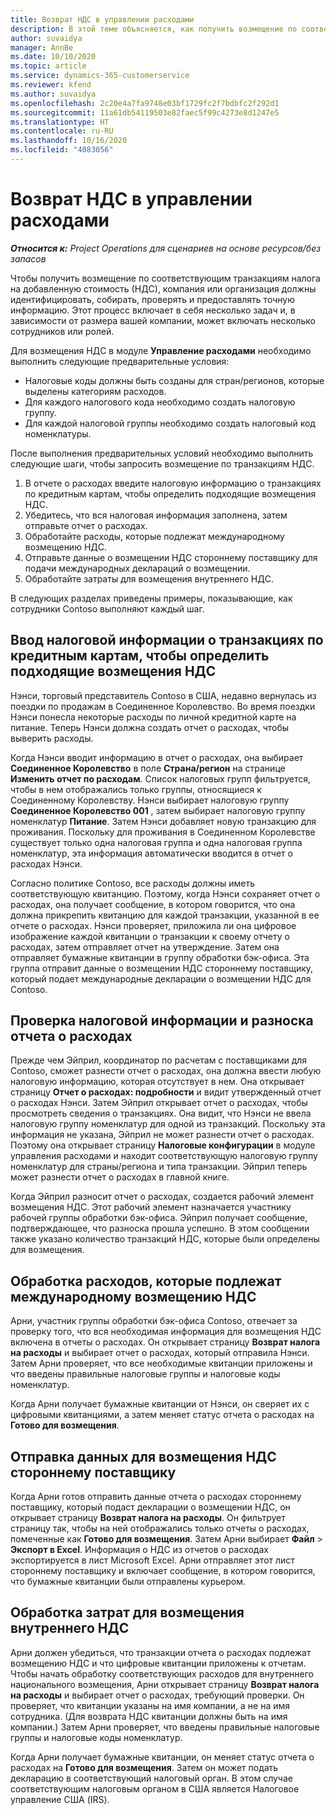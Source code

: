 ```yaml
---
title: Возврат НДС в управлении расходами
description: В этой теме объясняется, как получить возмещение по соответствующим транзакциям по налогу на добавленную стоимость (НДС).
author: suvaidya
manager: AnnBe
ms.date: 10/10/2020
ms.topic: article
ms.service: dynamics-365-customerservice
ms.reviewer: kfend
ms.author: suvaidya
ms.openlocfilehash: 2c20e4a7fa9748e03bf1729fc2f7bdbfc2f292d1
ms.sourcegitcommit: 11a61db54119503e82faec5f99c4273e8d1247e5
ms.translationtype: HT
ms.contentlocale: ru-RU
ms.lasthandoff: 10/16/2020
ms.locfileid: "4083056"
---
```

# <a name="vat-recovery-in-expense-management"></a>Возврат НДС в управлении расходами

_**Относится к:** Project Operations для сценариев на основе ресурсов/без запасов_

Чтобы получить возмещение по соответствующим транзакциям налога на добавленную стоимость (НДС), компания или организация должны идентифицировать, собирать, проверять и предоставлять точную информацию. Этот процесс включает в себя несколько задач и, в зависимости от размера вашей компании, может включать несколько сотрудников или ролей.

Для возмещения НДС в модуле **Управление расходами** необходимо выполнить следующие предварительные условия:

- Налоговые коды должны быть созданы для стран/регионов, которые выделены категориям расходов.
- Для каждого налогового кода необходимо создать налоговую группу.
- Для каждой налоговой группы необходимо создать налоговый код номенклатуры.

После выполнения предварительных условий необходимо выполнить следующие шаги, чтобы запросить возмещение по транзакциям НДС.

1. В отчете о расходах введите налоговую информацию о транзакциях по кредитным картам, чтобы определить подходящие возмещения НДС.
2. Убедитесь, что вся налоговая информация заполнена, затем отправьте отчет о расходах.
3. Обработайте расходы, которые подлежат международному возмещению НДС.
4. Отправьте данные о возмещении НДС стороннему поставщику для подачи международных деклараций о возмещении.
5. Обработайте затраты для возмещения внутреннего НДС.

В следующих разделах приведены примеры, показывающие, как сотрудники Contoso выполняют каждый шаг.

## <a name="enter-tax-information-about-credit-card-transactions-to-identify-eligible-vat-refunds"></a>Ввод налоговой информации о транзакциях по кредитным картам, чтобы определить подходящие возмещения НДС

Нэнси, торговый представитель Contoso в США, недавно вернулась из поездки по продажам в Соединенное Королевство. Во время поездки Нэнси понесла некоторые расходы по личной кредитной карте на питание. Теперь Нэнси должна создать отчет о расходах, чтобы выверить расходы.

Когда Нэнси вводит информацию в отчет о расходах, она выбирает **Соединенное Королевство** в поле **Страна/регион** на странице **Изменить отчет по расходам**. Список налоговых групп фильтруется, чтобы в нем отображались только группы, относящиеся к Соединенному Королевству. Нэнси выбирает налоговую группу **Соединенное Королевство 001** , затем выбирает налоговую группу номенклатур **Питание**. Затем Нэнси добавляет новую транзакцию для проживания. Поскольку для проживания в Соединенном Королевстве существует только одна налоговая группа и одна налоговая группа номенклатур, эта информация автоматически вводится в отчет о расходах Нэнси.

Согласно политике Contoso, все расходы должны иметь соответствующую квитанцию. Поэтому, когда Нэнси сохраняет отчет о расходах, она получает сообщение, в котором говорится, что она должна прикрепить квитанцию для каждой транзакции, указанной в ее отчете о расходах. Нэнси проверяет, приложила ли она цифровое изображение каждой квитанции о транзакции к своему отчету о расходах, затем отправляет отчет на утверждение. Затем она отправляет бумажные квитанции в группу обработки бэк-офиса. Эта группа отправит данные о возмещении НДС стороннему поставщику, который подает международные декларации о возмещении НДС для Contoso.

## <a name="verify-tax-information-and-post-an-expense-report"></a>Проверка налоговой информации и разноска отчета о расходах

Прежде чем Эйприл, координатор по расчетам с поставщиками для Contoso, сможет разнести отчет о расходах, она должна ввести любую налоговую информацию, которая отсутствует в нем. Она открывает страницу **Отчет о расходах: подробности** и видит утвержденный отчет о расходах Нэнси. Затем Эйприл открывает отчет о расходах, чтобы просмотреть сведения о транзакциях. Она видит, что Нэнси не ввела налоговую группу номенклатур для одной из транзакций. Поскольку эта информация не указана, Эйприл не может разнести отчет о расходах. Поэтому она открывает страницу **Налоговые конфигурации** в модуле управления расходами и находит соответствующую налоговую группу номенклатур для страны/региона и типа транзакции. Эйприл теперь может разнести отчет о расходах в главной книге.

Когда Эйприл разносит отчет о расходах, создается рабочий элемент возмещения НДС. Этот рабочий элемент назначается участнику рабочей группы обработки бэк-офиса. Эйприл получает сообщение, подтверждающее, что разноска прошла успешно. В этом сообщении также указано количество транзакций НДС, которые были определены для возмещения.

## <a name="process-expenses-that-are-eligible-for-international-vat-recovery"></a>Обработка расходов, которые подлежат международному возмещению НДС

Арни, участник группы обработки бэк-офиса Contoso, отвечает за проверку того, что вся необходимая информация для возмещения НДС включена в отчеты о расходах. Он открывает страницу **Возврат налога на расходы** и выбирает отчет о расходах, который отправила Нэнси. Затем Арни проверяет, что все необходимые квитанции приложены и что введены правильные налоговые группы и налоговые коды номенклатур.

Когда Арни получает бумажные квитанции от Нэнси, он сверяет их с цифровыми квитанциями, а затем меняет статус отчета о расходах на **Готово для возмещения**.

## <a name="send-vat-recovery-data-to-the-third-party-vendor"></a>Отправка данных для возмещения НДС стороннему поставщику

Когда Арни готов отправить данные отчета о расходах стороннему поставщику, который подаст декларации о возмещении НДС, он открывает страницу **Возврат налога на расходы**. Он фильтрует страницу так, чтобы на ней отображались только отчеты о расходах, помеченные как **Готово для возмещения**. Затем Арни выбирает **Файл** &gt; **Экспорт в Excel**. Информация о НДС из отчетов о расходах экспортируется в лист Microsoft Excel. Арни отправляет этот лист стороннему поставщику и включает сообщение, в котором говорится, что бумажные квитанции были отправлены курьером.

## <a name="process-expenses-for-domestic-vat-recovery"></a>Обработка затрат для возмещения внутреннего НДС

Арни должен убедиться, что транзакции отчета о расходах подлежат возмещению НДС и что цифровые квитанции приложены к отчетам. Чтобы начать обработку соответствующих расходов для внутреннего национального возмещения, Арни открывает страницу **Возврат налога на расходы** и выбирает отчет о расходах, требующий проверки. Он проверяет, что квитанции указаны на имя компании, а не на имя сотрудника. (Для возврата НДС квитанции должны быть на имя компании.) Затем Арни проверяет, что введены правильные налоговые группы и налоговые коды номенклатур.

Когда Арни получает бумажные квитанции, он меняет статус отчета о расходах на **Готово для возмещения**. Затем он может подать декларацию в соответствующий налоговый орган. В этом случае соответствующим налоговым органом в США является Налоговое управление США (IRS).
